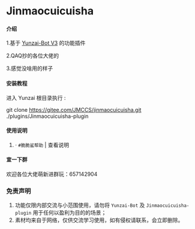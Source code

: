 # Jinmaocuicuisha

#### 介绍

1.基于 [Yunzai-Bot V3](https://github.com/Le-niao/Yunzai-Bot) 的功能插件

2.QAQ抄的各位大佬的

3.感觉没啥用的样子

#### 安装教程

进入 Yunzai 根目录执行 :

  git clone https://gitee.com/JMCCS/jinmaocuicuisha.git ./plugins/Jinmaocuicuisha-plugin

#### 使用说明

1. · `#脆脆鲨帮助` | 查看说明

#### 宣一下群
欢迎各位大佬萌新进群玩：657142904

### 免责声明

1. 功能仅限内部交流与小范围使用，请勿将 `Yunzai-Bot` 及 `Jinmaocuicuisha-plugin` 用于任何以盈利为目的的场景；
2. 素材均来自于网络，仅供交流学习使用，如有侵权请联系，会立即删除。